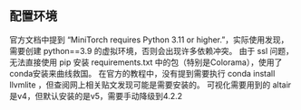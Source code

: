 ## 配置环境
官方文档中提到 “MiniTorch requires Python 3.11 or higher.”，实际使用发现，需要创建 python==3.9 的虚拟环境，否则会出现许多依赖冲突。
由于 ssl 问题，无法直接使用 pip 安装 requirements.txt 中的包（特别是Colorama），使用了conda安装来曲线救国。
在官方的教程中，没有提到需要执行 conda install llvmlite ，但查阅网上相关贴文发现可能是需要安装的。
可视化需要用到的 altair 是v4，但默认安装的是v5，需要手动降级到4.2.2
